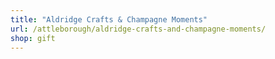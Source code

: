 ```yaml
---
title: "Aldridge Crafts & Champagne Moments"
url: /attleborough/aldridge-crafts-and-champagne-moments/
shop: gift
---
```

